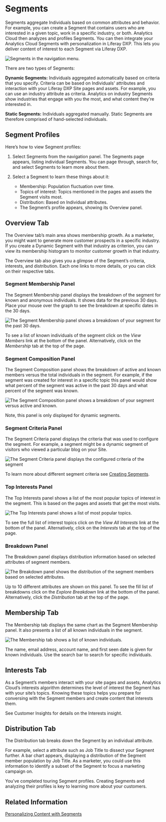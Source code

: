 # Segments

Segments aggregate Individuals based on common attributes and behavior. For example, you can create a Segment that contains users who are interested in a given topic, work in a specific industry, or both. Analytics Cloud then analyzes and profiles Segments. You can then integrate your Analytics Cloud Segments with personalization in Liferay DXP. This lets you deliver content of interest to each Segment via Liferay DXP.

![Segments in the navigation menu.](segments/images/01.png)

There are two types of Segments:

**Dynamic Segments:** Individuals aggregated automatically based on criteria that you specify. Criteria can be based on Individuals' attributes and interaction with your Liferay DXP Site pages and assets. For example, you can use an industry attribute as criteria. Analytics on industry Segments show industries that engage with you the most, and what content they're interested in.

**Static Segments:** Individuals aggregated manually. Static Segments are therefore comprised of hand-selected individuals.

## Segment Profiles

Here’s how to view Segment profiles:

1. Select Segments from the navigation panel. The Segments page appears, listing individual Segments. You can page through, search for, and select Segments to learn more about them.

1. Select a Segment to learn these things about it:

    * Membership: Population fluctuation over time.
    * Topics of interest: Topics mentioned in the pages and assets the Segment visits most.
    * Distribution: Based on Individual attributes.
    * The Segment’s profile appears, showing its Overview panel.

## Overview Tab

The Overview tab’s main area shows membership growth. As a marketer, you might want to generate more customer prospects in a specific industry. If you create a Dynamic Segment with that industry as criterion, you can view its membership histogram to monitor customer growth in that industry.

The Overview tab also gives you a glimpse of the Segment’s criteria, interests, and distribution. Each one links to more details, or you can click on their respective tabs.

### Segment Membership Panel

The Segment Membership panel displays the breakdown of the segment for known and anonymous individuals. It shows data for the previous 30 days. Place your mouse over the graph to see the breakdown at specific dates in the 30 days. 

![The Segment Membership panel shows a breakdown of your segment for the past 30 days.](./segments/images/02.png)

To see a list of known individuals of the segment click on the *View Members* link at the bottom of the panel. Alternatively, click on the *Membership* tab at the top of the page.

### Segment Composition Panel

The Segment Composition panel shows the breakdown of active and known members versus the total individuals in the segment. For example, if the segment was created for interest in a specific topic this panel would show what percent of the segment was active in the past 30 days and what percent of the segment was known.

![The Segment Composition panel shows a breakdown of your segment versus active and known.](./segments/images/03.png)

Note, this panel is only displayed for dynamic segments.

### Segment Criteria Panel

The Segment Criteria panel displays the criteria that was used to configure the segment. For example, a segment might be a dynamic segment of visitors who viewed a particular blog on your Site.

![The Segment Criteria panel displays the configured criteria of the segment](./segments/images/04.png)

To learn more about different segment criteria see [Creating Segments](./creating-segments.md).

### Top Interests Panel

The Top Interests panel shows a list of the most popular topics of interest in the segment. This is based on the pages and assets that get the most visits. 

![The Top Interests panel shows a list of most popular topics.](./segments/images/05.png)

To see the full list of interest topics click on the *View All Interests* link at the bottom of the panel. Alternatively, click on the *Interests* tab at the top of the page.

### Breakdown Panel

The Breakdown panel displays distribution information based on selected attributes of segment members.

![The Breakdown panel shows the distribution of the segment members based on selected attributes.](./segments/images/06.png)

Up to 10 different attributes are shown on this panel. To see the fill list of breakdowns click on the *Explore Breakdown* link at the bottom of the panel. Alternatively, click the *Distribution* tab at the top of the page.

## Membership Tab

The Membership tab displays the same chart as the Segment Membership panel. It also presents a list of all known individuals in the segment.

![The Membership tab shows a list of known individuals.](./segments/images/07.png)

The name, email address, account name, and first seen date is given for known individuals. Use the search bar to search for specific individuals. 

## Interests Tab

As a Segment’s members interact with your site pages and assets, Analytics Cloud’s interests algorithm determines the level of interest the Segment has with your site’s topics. Knowing these topics helps you prepare for conversing with the Segment members and create content that interests them.

See Customer Insights for details on the Interests insight.

## Distribution Tab

The Distribution tab breaks down the Segment by an individual attribute.

For example, select a attribute such as Job Title to dissect your Segment further. A bar chart appears, displaying a distribution of the Segment member population by Job Title. As a marketer, you could use this information to identify a subset of the Segment to focus a marketing campaign on.

You’ve completed touring Segment profiles. Creating Segments and analyzing their profiles is key to learning more about your customers.

## Related Information

[Personalizing Content with Segments](../../optimization/personalizing-content-with-segments.md)